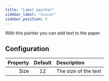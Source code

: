 ```yaml
---
title: "Label painter"
sidebar_label: "ป้ายกำกับ"
sidebar_position: 5
---
```


With this painter you can add text to the paper.

## Configuration

| Property | Default | Description          |
| --------:|:-------:|:-------------------- |
|     Size |   12    | The size of the text |
